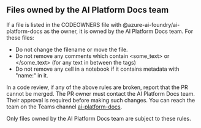 ## Files owned by the AI Platform Docs team

If a file is listed in the CODEOWNERS file with @azure-ai-foundry/ai-platform-docs as the owner, it is owned by the AI Platform Docs team.  For these files:

- Do not change the filename or move the file.
- Do not remove any comments which contain <some_text> or </some_text> (for any text in between the tags)
- Do not remove any cell in a notebook if it contains metadata with "name:" in it.

In a code review, if any of the above rules are broken, report that the PR cannot be merged.  The PR owner must contact the AI Platform Docs team. Their approval is required before making such changes.  You can reach the team on the Teams channel [ai-platform-docs](https://teams.microsoft.com/l/team/19%3AHhf4F_YfPn3kYGdmWvePNwlbF5-RR8wciQEUwwrcggw1%40thread.tacv2/conversations?groupId=fdaf4412-8993-4ea6-a7d4-aeaded7fc854&tenantId=72f988bf-86f1-41af-91ab-2d7cd011db47).

Only files owned by the AI Platform Docs team are subject to these rules. 
